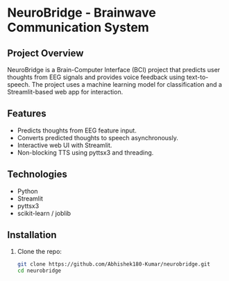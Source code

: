 # NeuroBridge - Brainwave Communication System

## Project Overview
NeuroBridge is a Brain-Computer Interface (BCI) project that predicts user thoughts from EEG signals and provides voice feedback using text-to-speech. The project uses a machine learning model for classification and a Streamlit-based web app for interaction.

## Features
- Predicts thoughts from EEG feature input.
- Converts predicted thoughts to speech asynchronously.
- Interactive web UI with Streamlit.
- Non-blocking TTS using pyttsx3 and threading.

## Technologies
- Python
- Streamlit
- pyttsx3
- scikit-learn / joblib

## Installation
1. Clone the repo:
   ```bash
   git clone https://github.com/Abhishek180-Kumar/neurobridge.git
   cd neurobridge
